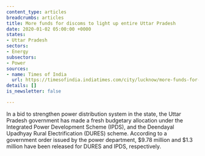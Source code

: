 ```yaml
---
content_type: articles
breadcrumbs: articles
title: More funds for discoms to light up entire Uttar Pradesh
date: 2020-01-02 05:00:00 +0000
states:
- Uttar Pradesh
sectors:
- Energy
subsectors:
- Power
sources:
- name: Times of India
  url: https://timesofindia.indiatimes.com/city/lucknow/more-funds-for-discoms-to-light-up-entire-uttar-pradesh/articleshowprint/73023760.cms
details: []
is_newsletter: false

---
```

In a bid to strengthen power distribution system in the state, the Uttar Pradesh government has made a fresh budgetary allocation under the Integrated Power Development Scheme (IPDS), and the Deendayal Upadhyay Rural Electrification (DURES) scheme. According to a government order issued by the power department, $9.78 million and $1.3 million have been released for DURES and IPDS, respectively.
